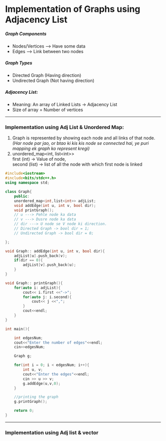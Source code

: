 <h1>Implementation of Graphs using Adjacency List</h1>

<h5>Graph Components</h5>
<ul>
<li>Nodes/Vertices --> Have some data</li>
<li>Edges --> Link between two nodes</li>
</ul>
<h5>Graph Types</h5>
<ul>
  <li>Directed Graph (Having direction)</li>
  <li>Undirected Graph (Not having direction)</li>
</ul>

<h5>Adjacency List:</h5>
<ul>
  <li>Meaning: An array of Linked Lists -> Adjacency List</li>
  <li>Size of array = Number of vertices</li>
</ul> <hr>
<h3>Implementation using Adj List & Unordered Map:</h3>
<ol>
  <li>Graph is represented by showing each node and all links of that node.<br>
<i>(Har node par jao, or btao ki kis kis node se connected hai, ye puri mapping ek graph ko represent kregi)</i></li>
  <li>unordered_map&lt;int, list&lt;int&gt;&gt; <br>
    first (int) -> Value of node, <br>
    second (list) -> list of all the node with which first node is linked</li>
</ol>

```cpp
#include<iostream>
#include<bits/stdc++.h>
using namespace std;

class Graph{
    public:
    unordered_map<int,list<int>> adjList;
    void addEdge(int u, int v, bool dir);
    void printGraph();
    // u ---> Pehle node ka data
    // v ---> Dusre node ka data
    // dir ---> U node se V node ki direction.
    // Directed Graph -> bool dir = 1;
    // Undirected Graph -> bool dir = 0;

};

void Graph:: addEdge(int u, int v, bool dir){
    adjList[u].push_back(v);
    if(dir == 0){
        adjList[v].push_back(u);
    }
}

void Graph:: printGraph(){
    for(auto i: adjList){
        cout<< i.first <<"->";
        for(auto j: i.second){
            cout<< j <<",";
        }
        cout<<endl;
    }
}

int main(){

    int edgesNum;
    cout<<"Enter the number of edges"<<endl;
    cin>>edgesNum;

    Graph g;

    for(int i = 0; i < edgesNum; i++){
        int u, v;
        cout<<"Enter the edges"<<endl;
        cin >> u >> v;
        g.addEdge(u,v,0);
    }

    //printing the graph
    g.printGraph();

    return 0;
}


```
<hr>
<h3>Implementation using Adj list & vector</h3>





